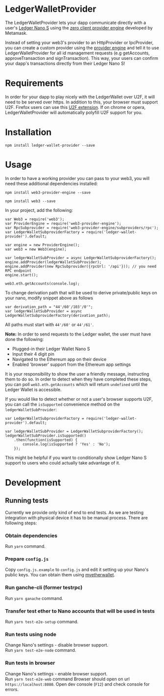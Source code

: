# LedgerWalletProvider

The LedgerWalletProvider lets your dapp communicate directly with a user's [Ledger Nano S](https://www.ledgerwallet.com/products/ledger-nano-s) using the [zero client provider engine](https://github.com/MetaMask/provider-engine) developed by Metamask.

Instead of setting your web3's provider to an HttpProvider or IpcProvider, you can create a custom provider using the [provider engine](https://github.com/MetaMask/provider-engine) and tell it to use LedgerWalletProvider for all id management requests (e.g getAccounts, approveTransaction and signTransaction). This way, your users can confirm your dapp's transactions directly from their Ledger Nano S!

# Requirements

In order for your dapp to play nicely with the LedgerWallet over U2F, it will need to be served over https. In addition to this, your browser must support U2F. Firefox users can use this [U2F extension](https://addons.mozilla.org/en-US/firefox/addon/u2f-support-add-on/). If on chrome or opera, LedgerWalletProvider will automatically polyfill U2F support for you.

# Installation

```
npm install ledger-wallet-provider --save
```

# Usage

In order to have a working provider you can pass to your web3, you will need these additional dependencies installed:

```
npm install web3-provider-engine --save
```
```
npm install web3 --save
```

In your project, add the following:

```
var Web3 = require('web3');
var ProviderEngine = require('web3-provider-engine');
var RpcSubprovider = require('web3-provider-engine/subproviders/rpc');
var LedgerWalletSubproviderFactory = require('ledger-wallet-provider').default;

var engine = new ProviderEngine();
var web3 = new Web3(engine);

var ledgerWalletSubProvider = async LedgerWalletSubproviderFactory();
engine.addProvider(ledgerWalletSubProvider);
engine.addProvider(new RpcSubprovider({rpcUrl: '/api'})); // you need RPC endpoint
engine.start();

web3.eth.getAccounts(console.log);
```

To change derivation path that will be used to derive private/public keys on your nano, modify snippet above as follows

```
var derivation_path = "44'/60'/103'/0'";
var ledgerWalletSubProvider = async LedgerWalletSubproviderFactory(derivation_path);
```

All paths must start with `44'/60'` or `44'/61'`.

**Note:** In order to send requests to the Ledger wallet, the user must have done the following:
- Plugged-in their Ledger Wallet Nano S
- Input their 4 digit pin
- Navigated to the Ethereum app on their device
- Enabled 'browser' support from the Ethereum app settings

It is your responsibility to show the user a friendly message, instructing them to do so. In order to detect when they have completed these steps, you can poll `web3.eth.getAccounts` which will return `undefined` until the Ledger Wallet is accessible.

If you would like to detect whether or not a user's browser supports U2F, you can call the `isSupported` convenience method on the `ledgerWalletSubProvider`:

```
var LedgerWalletSubproviderFactory = require('ledger-wallet-provider').default;

var ledgerWalletSubProvider = LedgerWalletSubproviderFactory();
ledgerWalletSubProvider.isSupported()
    .then(function(isSupported) {
        console.log(isSupported ? 'Yes' : 'No');
    });
```

This might be helpful if you want to conditionally show Ledger Nano S support to users who could actually take advantage of it.

# Development
## Running tests
Currently we provide only kind of end to end tests. As we are testing integration with physical device it has to be manual process.
There are following steps:
### Obtain dependencies
Run `yarn` command.
### Prepare `config.js`
Copy `config.js.example` to `config.js` and edit it setting up your Nano's public keys. You can obtain them using [myetherwallet](https://www.myetherwallet.com/).
### Run ganche-cli (former testrpc)
Run `yarn ganache` command.
### Transfer test ether to Nano accounts that will be used in tests
Run `yarn test-e2e-setup` command.
### Run tests using node
Change Nano's settings - disable browser support.  
Run `yarn test-e2e-node` command.
### Run tests in browser
Change Nano's settings - enable browser support.  
Run `yarn test-e2e-web` command
Browser should open on url `https://localhost:8080`. Open dev console (`F12`) and check console for errors.
